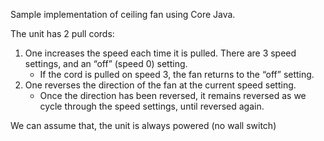Sample implementation of ceiling fan using Core Java.

The unit has 2 pull cords: 
1. One increases the speed each time it is pulled.  There are 3 speed settings, and an “off” (speed 0) setting. 
   - If the cord is pulled on speed 3, the fan returns to the “off” setting.
2. One reverses the direction of the fan at the current speed setting.
   - Once the direction has been reversed, it remains reversed as we cycle through the speed settings, until reversed again.
        
We can assume that, the unit is always powered (no wall switch)